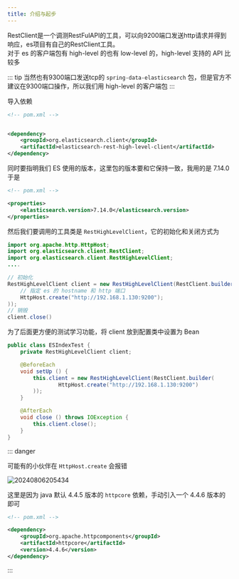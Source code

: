 ```yaml
---
title: 介绍与起步
---
```


RestClient是一个调测RestFulAPI的工具，可以向9200端口发送http请求并得到响应，es项目有自己的RestClient工具。  
对于 es 的客户端包有 high-level 的也有 low-level 的，high-level 支持的 API 比较多

::: tip
当然也有9300端口发送tcp的 `spring-data-elasticsearch` 包，但是官方不建议在9300端口操作，所以我们用 high-level 的客户端包
:::

导入依赖

```xml
<!-- pom.xml -->


<dependency>
    <groupId>org.elasticsearch.client</groupId>
    <artifactId>elasticsearch-rest-high-level-client</artifactId>
</dependency>
```

同时要指明我们 ES 使用的版本，这里包的版本要和它保持一致，我用的是 7.14.0 于是  

```xml
<!-- pom.xml -->

<properties>
    <elasticsearch.version>7.14.0</elasticsearch.version>
</properties>
```

然后我们要调用的工具类是 `RestHighLevelClient`，它的初始化和关闭方式为  

```java
import org.apache.http.HttpHost;
import org.elasticsearch.client.RestClient;
import org.elasticsearch.client.RestHighLevelClient;
....

// 初始化
RestHighLevelClient client = new RestHighLevelClient(RestClient.builder(
    // 指定 es 的 hostname 和 http 端口
    HttpHost.create("http://192.168.1.130:9200");
));
// 销毁
client.close()
```

为了后面更方便的测试学习功能，将 client 放到配置类中设置为 Bean  

```java
public class ESIndexTest {
    private RestHighLevelClient client;

    @BeforeEach
    void setUp () {
        this.client = new RestHighLevelClient(RestClient.builder(
                HttpHost.create("http://192.168.1.130:9200")
        ));
    }

    @AfterEach
    void close () throws IOException {
        this.client.close();
    }
}
```

::: danger

可能有的小伙伴在 `HttpHost.create` 会报错

![20240806205434](https://cr-demo-blog-1308117710.cos.ap-nanjing.myqcloud.com/chivas-regal/20240806205434.png)

这里是因为 java 默认 4.4.5 版本的 `httpcore` 依赖，手动引入一个 4.4.6 版本的即可

```xml
<!-- pom.xml -->

<dependency>
    <groupId>org.apache.httpcomponents</groupId>
    <artifactId>httpcore</artifactId>
    <version>4.4.6</version>
</dependency>
```

:::